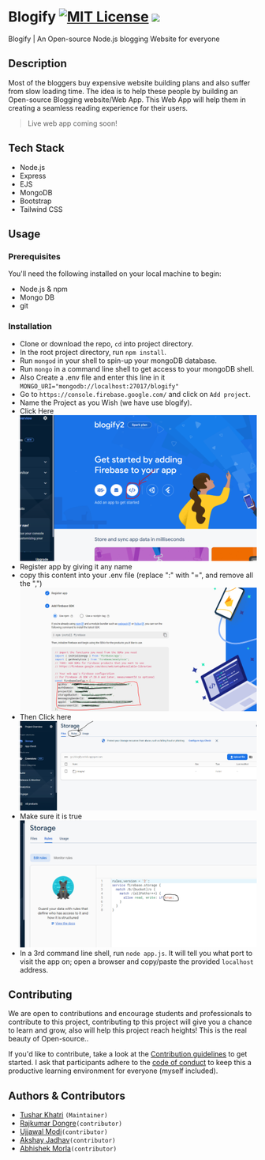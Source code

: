 # Blogify [![MIT License](https://img.shields.io/badge/License-MIT-green.svg)](https://choosealicense.com/licenses/mit/) [![](https://img.shields.io/badge/Node.js-v14.17.5-informational)](https://nodejs.org/gl/blog/release/v14.17.5/)

Blogify | An Open-source Node.js blogging Website for everyone

## Description

Most of the bloggers buy expensive website building plans and also suffer from slow loading time.
The idea is to help these people by building an Open-source Blogging website/Web App. This Web App will
help them in creating a seamless reading experience for their users.

> Live web app coming soon!

## Tech Stack

- Node.js
- Express
- EJS
- MongoDB
- Bootstrap
- Tailwind CSS

## Usage

### Prerequisites

You'll need the following installed on your local machine to begin:

- Node.js & npm
- Mongo DB
- git

### Installation

- Clone or download the repo, `cd` into project directory.
- In the root project directory, run `npm install`.
- Run `mongod` in your shell to spin-up your mongoDB database.
- Run `mongo` in a command line shell to get access to your mongoDB shell.
- Also Create a .env file and enter this line in it `MONGO_URI="mongodb://localhost:27017/blogify"`
- Go to `https://console.firebase.google.com/` and click on `Add project`.
- Name the Project as you Wish (we have use blogify).
- Click Here ![img1](/docs/doc1.PNG)
- Register app by giving it any name
- copy this content into your .env file (replace ":" with "=", and remove all the ",") ![img1](/docs/doc2.PNG)
- Then Click here ![img1](/docs/res1.PNG)
- Make sure it is true ![img1](/docs/res2.PNG)
- In a 3rd command line shell, run `node app.js`. It will tell you what port to visit the app on; open a browser and copy/paste the provided `localhost` address.

## Contributing

We are open to contributions and encourage students and professionals to contribute to this project, contributing tp this project will give you a chance to learn and grow, also will help this project reach heights! This is the real beauty of Open-source..

If you'd like to contribute, take a look at the [Contribution guidelines](docs/CONTRIBUTING.md) to get started. I ask that participants adhere to the [code of conduct](docs/CODE_OF_CONDUCT.md) to keep this a productive learning environment for everyone (myself included).

## Authors & Contributors

- [Tushar Khatri](https://github.com/tusharkhatriofficial/) `(Maintainer)`
- [Rajkumar Dongre](https://github.com/rajkumardongre)`(contributor)`
- [Ujjawal Modi](https://github.com/Ujjawal3/)`(contributor)`
- [Akshay Jadhav](https://github.com/Akshay9607/)`(contributor)`
- [Abhishek Morla](https://github.com/abhishekmorla/)`(contributor)`
